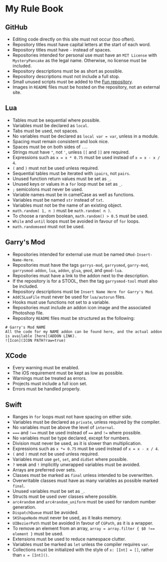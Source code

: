 # My Rule Book
## GitHub
* Editing code directly on this site must not occur (too often).
* Repository titles must have capital letters at the start of each word.
* Repository titles must have `-` instead of spaces.
* Repositories intended for personal use must have an `MIT License` with `MysteryPancake` as the legal name. Otherwise, no license must be included.
* Repository descriptions must be as short as possible.
* Repository descriptions must not include a full stop.
* Small unused scripts must be added to the [Fun repository](https://github.com/MysteryPancake/Fun).
* Images in `README` files must be hosted on the repository, not an external site.

## Lua
* Tables must be sequential where possible.
* Variables must be declared as `local`.
* Tabs must be used, not spaces.
* No variables must be declared as `local var = var`, unless in a module.
* Spacing must remain consistent and look nice.
* Spaces must be on both sides of `..`.
* Strings must have `"`, not `'`, unless `[[` and `]]` are required.
* Expressions such as `x = x * 0.75` must be used instead of `x = x - x / 4`.
* `(` and `)` must not be used unless required.
* Sequential tables must be iterated with `ipairs`, not `pairs`.
* Unused function return values must be set as `_`.
* Unused keys or values in a `for` loop must be set as `_`.
* `;` semicolons must never be used.
* Variable names must be in camelCase as well as functions.
* Variables must be named `str` instead of `txt`.
* Variables must not be the name of an existing object.
* `math.random( 1, n )` must be `math.random( n )`.
* To choose a random boolean, `math.random() > 0.5` must be used.
* `While` and `until` loops must be avoided in favour of `for` loops.
* `math.randomseed` must not be used.

## Garry's Mod
* Repositories intended for external use must be named `GMod-Insert-Name-Here`.
* Repositories must have the tags `garrys-mod`, `garrysmod`, `garry-mod`, `garrysmod-addon`, `lua`, `addon`, `glua`, `gmod`, and `gmod-lua`.
* Repositories must have a link to the addon next to the description.
* If the repository is for a STOOL, then the tag `garrysmod-tool` must also be included.
* Repository descriptions must be `Insert Name Here for Garry's Mod`.
* `AddCSLuaFile` must never be used for `lua/autorun` files.
* Hooks must use functions not set to a variable.
* Repositories must include an addon icon image and the associated Photoshop file.
* Repository `README` files must be structured as the following:

```
# Garry's Mod NAME
All the code for my NAME addon can be found here, and the actual addon is available [here](ADDON LINK).
![Icon](ICON PATH?raw=true)
```

## XCode
* Every warning must be enabled.
* The iOS requirement must be kept as low as possible.
* Warnings must be treated as errors.
* Projects must include a full icon set.
* Errors must be handled properly.

## Swift
* Ranges in `for` loops must not have spacing on either side.
* Variables must be declared as `private`, unless required by the compiler.
* No variables must be above the level of `internal`.
* `===` and `!==` must be used instead of `==` and `!=` where possible.
* No variables must be type declared, except for numbers.
* Division must never be used, as it is slower than multiplication.
* Expressions such as `x *= 0.75` must be used instead of `x = x - x / 4`.
* `(` and `)` must not be used unless required.
* Variables must use `get`, `set`, and `didSet` where possible.
* `?` weak and `!` implicitly unwrapped variables must be avoided.
* Arrays are preferred over sets.
* Classes must be marked as `final` unless intended to be overwritten.
* Overwritable classes must have as many variables as possible marked `final`.
* Unused variables must be set as `_`.
* Structs must be used over classes where possible.
* `arc4random` and `arc4random_uniform` must be used for random number generation.
* `DispatchQueue` must be avoided.
* `SKShapeNode` must never be used, as it leaks memory.
* `UIBezierPath` must be avoided in favour of `CGPath`, as it is a wrapper.
* To remove an element from an array, `array = array.filter { $0 !== element }` must be used.
* Extensions must be used to reduce namespace clutter.
* Variables must be marked as `let` unless the compiler requires `var`.
* Collections must be initialized with the style of `x: [Int] = []`, rather than `x = [Int]()`.

